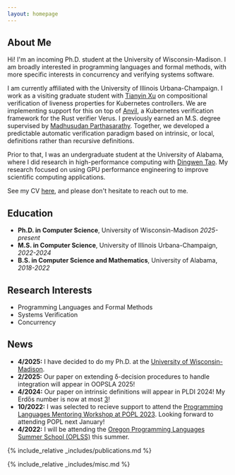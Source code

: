 ```yaml
---
layout: homepage
---
```


## About Me

Hi! I'm an incoming Ph.D. student at the University of Wisconsin-Madison. I am broadly interested in programming languages and formal methods, with more specific interests in concurrency and verifying systems software.

I am currently affiliated with the University of Illinois Urbana-Champaign. I work as a visiting graduate student with [Tianyin Xu](https://tianyin.github.io/) on compositional verification of liveness properties for Kubernetes controllers. We are implementing support for this on top of [Anvil](https://github.com/anvil-verifier/anvil), a Kubernetes verification framework for the Rust verifier Verus. I previously earned an M.S. degree supervised by [Madhusudan Parthasarathy](http://madhu.cs.illinois.edu/). Together, we developed a predictable automatic verification paradigm based on intrinsic, or local, definitions rather than recursive definitions.

Prior to that, I was an undergraduate student at the University of Alabama, where I did research in high-performance computing with [Dingwen Tao](https://people.ucas.ac.cn/~tdw?language=en). My research focused on using GPU performance engineering to improve scientific computing applications.

See my CV [here](assets/files/curriculum_vitae.pdf), and please don't hesitate to reach out to me.


## Education
<ul class="ul-edu fa-ul mb-0">
<li><i class="fa-li fas fa-graduation-cap"></i>
<b>Ph.D. in Computer Science</b>, University of Wisconsin-Madison <i>2025-present</i>
</li>
<li><i class="fa-li fas fa-graduation-cap"></i>
<b>M.S. in Computer Science</b>, University of Illinois Urbana-Champaign, <i>2022-2024</i>
</li>
<li><i class="fa-li fas fa-graduation-cap"></i>
<b>B.S. in Computer Science and Mathematics</b>, University of Alabama, <i>2018-2022</i>
</li>
</ul>

## Research Interests

- Programming Languages and Formal Methods
- Systems Verification
- Concurrency

## News

- **4/2025:** I have decided to do my Ph.D. at the [University of Wisconsin-Madison](https://www.cs.wisc.edu/).
- **2/2025:** Our paper on extending δ-decision procedures to handle integration will appear in OOPSLA 2025!
- **4/2024:** Our paper on intrinsic definitions will appear in PLDI 2024! My Erdős number is now at most [3](#miscellaneous)!
- **10/2022:** I was selected to recieve support to attend the [Programming Languages Mentoring Workshop at POPL 2023](https://popl23.sigplan.org/home/PLMW-POPL-2023#About). Looking forward to attending POPL next January!
- **4/2022:** I will be attending the [Oregon Programming Languages Summer School (OPLSS)](https://www.cs.uoregon.edu/research/summerschool) this summer.  



{% include_relative _includes/publications.md %}

{% include_relative _includes/misc.md %}
